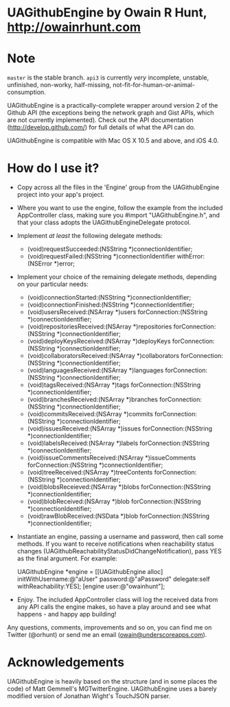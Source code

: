 UAGithubEngine
by Owain R Hunt, http://owainrhunt.com
=================

Note
=
`master` is the stable branch. `api3` is currently *very* incomplete, unstable, unfinished, non-worky, half-missing, not-fit-for-human-or-animal-consumption. 

UAGithubEngine is a practically-complete wrapper around version 2 of the Github API (the exceptions being the network graph and Gist APIs, which are not currently implemented). Check out the API documentation (http://develop.github.com/) for full details of what the API can do. 

UAGithubEngine is compatible with Mac OS X 10.5 and above, and iOS 4.0.

How do I use it?
=================

* Copy across all the files in the 'Engine' group from the UAGithubEngine project into your app's project.

* Where you want to use the engine, follow the example from the included AppController class, making sure you #import "UAGithubEngine.h", and that your class adopts the UAGithubEngineDelegate protocol.

* Implement *at least* the following delegate methods:
   
    - (void)requestSucceeded:(NSString *)connectionIdentifier;
    - (void)requestFailed:(NSString *)connectionIdentifier withError:(NSError *)error;

* Implement your choice of the remaining delegate methods, depending on your particular needs:

    - (void)connectionStarted:(NSString *)connectionIdentifier;
    - (void)connectionFinished:(NSString *)connectionIdentifier;
    - (void)usersReceived:(NSArray *)users forConnection:(NSString *)connectionIdentifier;
    - (void)repositoriesReceived:(NSArray *)repositories forConnection:(NSString *)connectionIdentifier;
    - (void)deployKeysReceived:(NSArray *)deployKeys forConnection:(NSString *)connectionIdentifier;
    - (void)collaboratorsReceived:(NSArray *)collaborators forConnection:(NSString *)connectionIdentifier;
    - (void)languagesReceived:(NSArray *)languages forConnection:(NSString *)connectionIdentifier;
    - (void)tagsReceived:(NSArray *)tags forConnection:(NSString *)connectionIdentifier;
    - (void)branchesReceived:(NSArray *)branches forConnection:(NSString *)connectionIdentifier;
    - (void)commitsReceived:(NSArray *)commits forConnection:(NSString *)connectionIdentifier;
    - (void)issuesReceived:(NSArray *)issues forConnection:(NSString *)connectionIdentifier;
    - (void)labelsReceived:(NSArray *)labels forConnection:(NSString *)connectionIdentifier;
    - (void)issueCommentsReceived:(NSArray *)issueComments forConnection:(NSString *)connectionIdentifier;
    - (void)treeReceived:(NSArray *)treeContents forConnection:(NSString *)connectionIdentifier;
    - (void)blobsReceieved:(NSArray *)blobs forConnection:(NSString *)connectionIdentifier;
    - (void)blobReceived:(NSArray *)blob forConnection:(NSString *)connectionIdentifier;
    - (void)rawBlobReceived:(NSData *)blob forConnection:(NSString *)connectionIdentifier;

* Instantiate an engine, passing a username and password, then call some methods. If you want to receive notifications when reachability status changes (UAGithubReachabilityStatusDidChangeNotification), pass YES as the final argument. For example:

	UAGithubEngine *engine = [[UAGithubEngine alloc] initWithUsername:@"aUser" password:@"aPassword" delegate:self withReachability:YES];
    [engine user:@"owainhunt"];

* Enjoy. The included AppController class will log the received data from any API calls the engine makes, so have a play around and see what happens - and happy app building!

Any questions, comments, improvements and so on, you can find me on Twitter (@orhunt) or send me an email (owain@underscoreapps.com).

Acknowledgements
=================
UAGithubEngine is heavily based on the structure (and in some places the code) of Matt Gemmell's MGTwitterEngine.
UAGithubEngine uses a barely modified version of Jonathan Wight's TouchJSON parser.